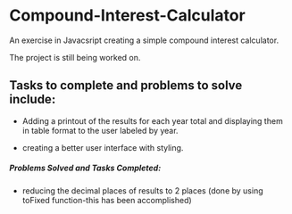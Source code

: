 # Compound-Interest-Calculator
An exercise in Javacsript creating a simple compound interest calculator.

The project is still being worked on.

## Tasks to complete and problems to solve include:

- Adding a printout of the results for each year total and displaying them in table format to the user labeled by year.

- creating a better user interface with styling.

##### Problems Solved and Tasks Completed:

- reducing the decimal places of results to 2 places (done by using toFixed function-this has been accomplished)

